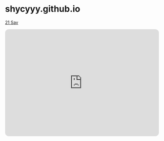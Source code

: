 # shycyyy.github.io
[21 Sav](https://www.youtube.com/@21savage)

<iframe style="border-radius:12px" src="https://open.spotify.com/embed/artist/1URnnhqYAYcrqrcwql10ft?utm_source=generator" width="100%" height="352" frameBorder="0" allowfullscreen="" allow="autoplay; clipboard-write; encrypted-media; fullscreen; picture-in-picture" loading="lazy"></iframe>

